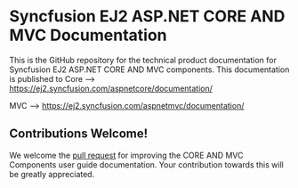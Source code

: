 # Syncfusion EJ2 ASP.NET CORE AND MVC Documentation

This is the GitHub repository for the technical product documentation for Syncfusion EJ2 ASP.NET CORE AND MVC components. This documentation is published to 
Core --> https://ej2.syncfusion.com/aspnetcore/documentation/ 

MVC -->  https://ej2.syncfusion.com/aspnetmvc/documentation/

## Contributions Welcome!

We welcome the [pull request](https://docs.github.com/en/github/managing-files-in-a-repository/editing-files-in-another-users-repository) for improving the CORE AND MVC Components user guide documentation. Your contribution towards this will be greatly appreciated.
